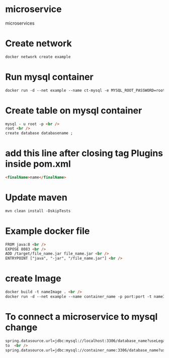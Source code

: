 # microservice
microservices 

# Create network 
```html
docker network create example
```
# Run mysql container  
```html
docker run -d --net example --name ct-mysql -e MYSQL_ROOT_PASSWORD=root -p 3306:3306  mysql:5.7 
```

# Create table on mysql container 
```html
mysql - u root -p <br />
root <br />
create database databasename ;
```

# add this line after closing tag Plugins inside pom.xml 
```html
<finalName>name</finalName>
```

# Update maven 
```html
mvn clean install -DskipTests
```

# Example docker file 
```html
FROM java:8 <br />
EXPOSE 8083 <br />
ADD /target/file_name.jar file_name.jar <br />
ENTRYPOINT ["java", "-jar", "/file_name.jar"] <br />
```

# create Image 
```html
docker build -t nameImage . <br />
docker run -d --net example --name container_name -p port:port -t nameImage <br />
```

# To connect a microservice to mysql change 
```html
spring.datasource.url=jdbc:mysql://localhost:3306/database_name?useLegacyDatetimeCode=false&serverTimezone=UTC  <br />
to  <br />
spring.datasource.url=jdbc:mysql://container_name:3306/database_name?useLegacyDatetimeCode=false&serverTimezone=UTC  <br />
```

